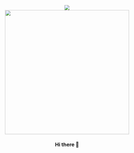<div align="center">
	<img src="https://raw.githubusercontent.com/SohaibDar/sarthakbh321/master/intro.gif">
</div>

<div align="center">
<img src="https://i.imgur.com/8MupZHY.gif" width="400px" />
<br>

### Hi there 👋

<!--
**SohaibDar61/SohaibDar61** is a ✨ _special_ ✨ repository because its `README.md` (this file) appears on your GitHub profile.

Here are some ideas to get you started:

- 🔭 I’m currently working on ...
- 🌱 I’m currently learning ...
- 👯 I’m looking to collaborate on ...
- 🤔 I’m looking for help with ...
- 💬 Ask me about ...
- 📫 How to reach me: ...
- 😄 Pronouns: ...
- ⚡ Fun fact: ...
-->
